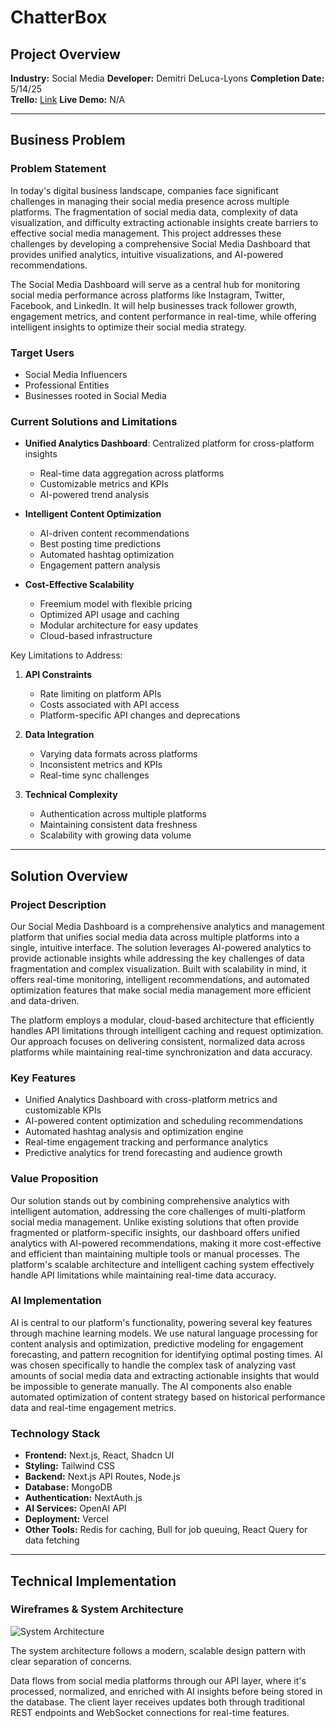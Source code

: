 # ChatterBox

## Project Overview
**Industry:** Social Media
**Developer:** Demitri DeLuca-Lyons
**Completion Date:** 5/14/25  
**Trello:** [Link](https://trello.com/b/7jA4tSjj/chatterbox)
**Live Demo:** N/A

---

## Business Problem

### Problem Statement
In today's digital business landscape, companies face significant challenges in managing their social media presence across multiple platforms. The fragmentation of social media data, complexity of data visualization, and difficulty extracting actionable insights create barriers to effective social media management. This project addresses these challenges by developing a comprehensive Social Media Dashboard that provides unified analytics, intuitive visualizations, and AI-powered recommendations.

The Social Media Dashboard will serve as a central hub for monitoring social media performance across platforms like Instagram, Twitter, Facebook, and LinkedIn. It will help businesses track follower growth, engagement metrics, and content performance in real-time, while offering intelligent insights to optimize their social media strategy.

### Target Users
- Social Media Influencers
- Professional Entities
- Businesses rooted in Social Media

### Current Solutions and Limitations
- **Unified Analytics Dashboard**: Centralized platform for cross-platform insights
  - Real-time data aggregation across platforms
  - Customizable metrics and KPIs
  - AI-powered trend analysis

- **Intelligent Content Optimization**
  - AI-driven content recommendations
  - Best posting time predictions
  - Automated hashtag optimization
  - Engagement pattern analysis

- **Cost-Effective Scalability**
  - Freemium model with flexible pricing
  - Optimized API usage and caching
  - Modular architecture for easy updates
  - Cloud-based infrastructure

Key Limitations to Address:
1. **API Constraints**
   - Rate limiting on platform APIs
   - Costs associated with API access
   - Platform-specific API changes and deprecations

2. **Data Integration**
   - Varying data formats across platforms
   - Inconsistent metrics and KPIs
   - Real-time sync challenges

3. **Technical Complexity**
   - Authentication across multiple platforms
   - Maintaining consistent data freshness
   - Scalability with growing data volume

---

## Solution Overview

### Project Description
Our Social Media Dashboard is a comprehensive analytics and management platform that unifies social media data across multiple platforms into a single, intuitive interface. The solution leverages AI-powered analytics to provide actionable insights while addressing the key challenges of data fragmentation and complex visualization. Built with scalability in mind, it offers real-time monitoring, intelligent recommendations, and automated optimization features that make social media management more efficient and data-driven.

The platform employs a modular, cloud-based architecture that efficiently handles API limitations through intelligent caching and request optimization. Our approach focuses on delivering consistent, normalized data across platforms while maintaining real-time synchronization and data accuracy.

### Key Features
- Unified Analytics Dashboard with cross-platform metrics and customizable KPIs
- AI-powered content optimization and scheduling recommendations
- Automated hashtag analysis and optimization engine
- Real-time engagement tracking and performance analytics
- Predictive analytics for trend forecasting and audience growth

### Value Proposition
Our solution stands out by combining comprehensive analytics with intelligent automation, addressing the core challenges of multi-platform social media management. Unlike existing solutions that often provide fragmented or platform-specific insights, our dashboard offers unified analytics with AI-powered recommendations, making it more cost-effective and efficient than maintaining multiple tools or manual processes. The platform's scalable architecture and intelligent caching system effectively handle API limitations while maintaining real-time data accuracy.

### AI Implementation
AI is central to our platform's functionality, powering several key features through machine learning models. We use natural language processing for content analysis and optimization, predictive modeling for engagement forecasting, and pattern recognition for identifying optimal posting times. AI was chosen specifically to handle the complex task of analyzing vast amounts of social media data and extracting actionable insights that would be impossible to generate manually. The AI components also enable automated optimization of content strategy based on historical performance data and real-time engagement metrics.

### Technology Stack
- **Frontend:** Next.js, React, Shadcn UI
- **Styling:** Tailwind CSS
- **Backend:** Next.js API Routes, Node.js
- **Database:** MongoDB
- **Authentication:** NextAuth.js
- **AI Services:** OpenAI API
- **Deployment:** Vercel
- **Other Tools:** Redis for caching, Bull for job queuing, React Query for data fetching

---

## Technical Implementation

### Wireframes & System Architecture
![System Architecture](./public/Chatterbox.png)

The system architecture follows a modern, scalable design pattern with clear separation of concerns.

Data flows from social media platforms through our API layer, where it's processed, normalized, and enriched with AI insights before being stored in the database. The client layer receives updates both through traditional REST endpoints and WebSocket connections for real-time features.